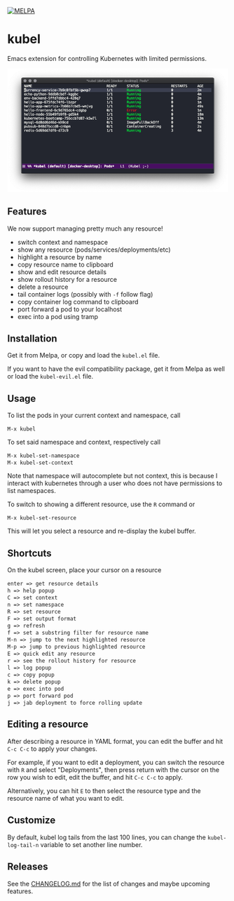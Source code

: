 [![MELPA](https://melpa.org/packages/kubel-badge.svg)](https://melpa.org/#/kubel)

# kubel

Emacs extension for controlling Kubernetes with limited permissions.

![screenshot](screenshot.png)

## Features
We now support managing pretty much any resource!

- switch context and namespace
- show any resource (pods/services/deployments/etc)
- highlight a resource by name
- copy resource name to clipboard
- show and edit resource details
- show rollout history for a resource
- delete a resource
- tail container logs (possibly with `-f` follow flag)
- copy container log command to clipboard
- port forward a pod to your localhost
- exec into a pod using tramp

## Installation

Get it from Melpa, or copy and load the `kubel.el` file.

If you want to have the evil compatibility package, get it from Melpa as well or
load the `kubel-evil.el` file.

## Usage

To list the pods in your current context and namespace, call
```
M-x kubel
```
To set said namespace and context, respectively call
```
M-x kubel-set-namespace
M-x kubel-set-context
```
Note that namespace will autocomplete but not context,
this is because I interact with kubernetes through a user who
does not have permissions to list namespaces.

To switch to showing a different resource, use the `R` command or
```
M-x kubel-set-resource
```
This will let you select a resource and re-display the kubel buffer.

## Shortcuts

On the kubel screen, place your cursor on a resource
```
enter => get resource details
h => help popup
C => set context
n => set namespace
R => set resource
F => set output format
g => refresh
f => set a substring filter for resource name
M-n => jump to the next highlighted resource
M-p => jump to previous highlighted resource
E => quick edit any resource
r => see the rollout history for resource
l => log popup
c => copy popup
k => delete popup
e => exec into pod
p => port forward pod
j => jab deployment to force rolling update
```

## Editing a resource

After describing a resource in YAML format, you can edit the buffer and hit `C-c C-c` to apply your changes.

For example, if you want to edit a deployment, you can switch the resource with `R` and select "Deployments", then press return with the cursor on the row you wish to edit, edit the buffer, and hit `C-c C-c` to apply.

Alternatively, you can hit `E` to then select the resource type and the resource name of what you want to edit.

## Customize

By default, kubel log tails from the last 100 lines, you can change the `kubel-log-tail-n` variable to set another line number.

## Releases

See the [CHANGELOG.md](CHANGELOG.md) for the list of changes and maybe upcoming features.
